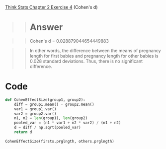 [Think Stats Chapter 2 Exercise 4](http://greenteapress.com/thinkstats2/html/thinkstats2003.html#toc24) (Cohen's d)

>> # Answer 

>> Cohen's d = 0.028879044654449883

>> In other words, the difference between the means of pregnancy length for first babies and pregnancy length for other babies is 0.028 standard deviations. Thus, there is no significant difference.

# Code 

```python
def CohenEffectSize(group1, group2):
    diff = group1.mean() - group2.mean()
    var1 = group1.var()
    var2 = group2.var()
    n1, n2 = len(group1), len(group2)
    pooled_var = (n1 * var1 + n2 * var2) / (n1 + n2)
    d = diff / np.sqrt(pooled_var)
    return d
    
CohenEffectSize(firsts.prglngth, others.prglngth)
```
